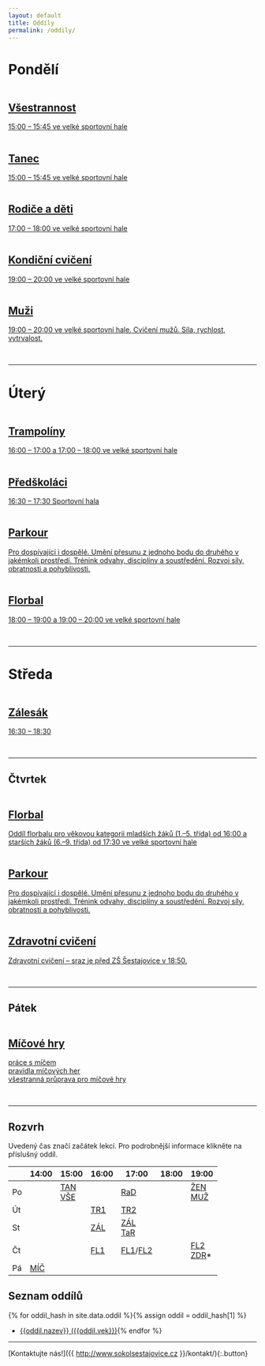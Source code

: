 ```yaml
---
layout: default
title: Oddíly
permalink: /oddily/
---
```


# Pondělí

<section class="tiles" id="oddily">
  <article class="style1">
    <span class="image">
      <img src="{{relative}}/images/pic01.jpg" alt="" />
    </span>
    <a href="{{ relative }}{{site.data.oddil.vsestrannost.dlouhe-url}}/">
      <h2>Všestrannost</h2>
      <div class="content">
        <p>15:00 – 15:45 ve velké sportovní hale</p>
      </div>
    </a>
  </article>
  <article class="style5">
    <span class="image">
      <img src="{{relative}}/images/pic17.jpg" alt="" />
    </span>
    <a href="{{ relative }}{{site.data.oddil.tanec.dlouhe-url}}/">
      <h2>Tanec</h2>
      <div class="content">
        <p>15:00 – 15:45 ve velké sportovní hale</p>
      </div>
    </a>
  </article>
  <article class="style6">
    <span class="image">
      <img src="{{relative}}/images/pic11.jpg" alt="" />
    </span>
    <a href="{{ relative }}{{site.data.oddil.rd.dlouhe-url}}">
      <h2>Rodiče a děti</h2>
      <div class="content">
        <p>17:00 – 18:00 ve velké sportovní hale</p>
      </div>
    </a>
  </article>
  <article class="style6">
    <span class="image">
      <img src="{{relative}}/images/pic06.jpg" alt="" />
    </span>
    <a href="{{ relative }}{{site.data.oddil.zeny.dlouhe-url}}/">
      <h2>Kondiční cvičení</h2>
      <div class="content">
        <p>19:00 – 20:00 ve velké sportovní hale</p>
      </div>
    </a>
  </article>
  <article class="style2">
    <span class="image">
      <img src="{{relative}}/images/muzi.jpg" alt="" />
    </span>
    <a href="{{ relative }}{{site.data.oddil.muzi.dlouhe-url}}/">
      <h2>Muži</h2>
      <div class="content">
        <p>19:00 – 20:00 ve velké sportovní hale. Cvičení mužů. Síla, rychlost, vytrvalost.</p>
      </div>
    </a>
  </article>
</section>

<p><br /></p>

---

# Úterý

<section class="tiles" id="oddily">
  <article class="style4">
    <span class="image">
      <img src="{{relative}}/images/pic04.jpg" alt="" />
    </span>
    <a href="{{ relative }}{{site.data.oddil.trampoliny.dlouhe-url}}/">
      <h2>Trampolíny</h2>
      <div class="content">
        <p>16:00 – 17:00 a 17:00 – 18:00 ve velké sportovní hale</p>
      </div>
    </a>
  </article>
  <article class="style5">
    <span class="image">
      <img src="{{relative}}/images/predskolaci.png" alt="" />
    </span>
    <a href="{{ relative }}{{site.data.oddil.predskolaci.dlouhe-url}}/">
      <h2>Předškoláci</h2>
      <div class="content">
        <p>16:30 – 17:30 Sportovní hala</p>
      </div>
    </a>
  </article>
  <article class="style1">
    <span class="image">
      <img src="{{relative}}/images/parkour.jpg" alt="" />
    </span>
    <a href="{{ relative }}{{site.data.oddil.parkour.dlouhe-url}}">
      <h2>Parkour</h2>
      <div class="content">
        <p>Pro dospívající i dospělé. Umění přesunu z jednoho bodu do druhého v jakémkoli prostředí. Trénink odvahy, disciplíny a soustředění. Rozvoj síly, obratnosti a pohyblivosti.</p>
      </div>
    </a>
  </article>
  <article class="style2">
    <span class="image">
      <img src="{{relative}}/images/logo-florbal.png" alt="" />
    </span>
    <a href="{{ relative }}{{site.data.oddil.florbal.dlouhe-url}}/">
      <h2>Florbal</h2>
      <div class="content">
        <p>18:00 – 19:00 a 19:00 – 20:00 ve velké sportovní hale</p>
      </div>
    </a>
  </article>
</section>

<p><br /></p>

---

# Středa

<section class="tiles" id="oddily">
  <article class="style3">
    <span class="image">
      <img src="{{relative}}/images/pic03.jpg" alt="" />
    </span>
    <a href="{{ relative }}{{site.data.oddil.zalesak.dlouhe-url}}/">
      <h2>Zálesák</h2>
      <div class="content">
        <p>16:30 – 18:30</p>
      </div>
    </a>
  </article>

<p><br /></p>

---

# Čtvrtek

<section class="tiles" id="oddily">
  <article class="style2">
    <span class="image">
      <img src="{{relative}}/images/logo-florbal.png" alt="" />
    </span>
    <a href="{{ relative }}{{site.data.oddil.florbal.dlouhe-url}}/">
      <h2>Florbal</h2>
      <div class="content">
        <p>Oddíl florbalu pro věkovou kategorii mladších žáků (1.–5. třída) od 16:00 a starších žáků (6.–9. třída) od 17:30 ve velké sportovní hale</p>
      </div>
    </a>
  </article>
  <article class="style1">
    <span class="image">
      <img src="{{relative}}/images/parkour.jpg" alt="" />
    </span>
    <a href="{{ relative }}{{site.data.oddil.parkour.dlouhe-url}}">
      <h2>Parkour</h2>
      <div class="content">
        <p>Pro dospívající i dospělé. Umění přesunu z jednoho bodu do druhého v jakémkoli prostředí. Trénink odvahy, disciplíny a soustředění. Rozvoj síly, obratnosti a pohyblivosti.</p>
      </div>
    </a>
  </article>
  <article class="style4">
    <span class="image">
      <img src="{{relative}}/images/pic16.jpg" alt="" />
    </span>
    <a href="{{ relative }}{{site.data.oddil.zdravotni.dlouhe-url}}/">
      <h2>Zdravotní cvičení</h2>
      <div class="content">
        <p>Zdravotní cvičení – sraz je před ZŠ Šestajovice v&nbsp;18:50.</p>
      </div>
    </a>
  </article>
</section>

<p><br /></p>

---

# Pátek

<section class="tiles" id="oddily">
  <article class="style2">
    <span class="image">
      <img src="{{relative}}/images/micovky.jpg" alt="" />
    </span>
    <a href="{{ relative }}{{site.data.oddil.micovky.dlouhe-url}}/">
      <h2>Míčové hry</h2>
      <div class="content">
        <p>práce s míčem<br />pravidla míčových her<br />všestranná průprava pro míčové hry</p>
      </div>
    </a>
  </article>
</section>

<p><br /></p>

---


# Rozvrh

Uvedený čas značí začátek lekcí. Pro podrobnější informace klikněte na příslušný oddíl.

|    | 14:00 |      15:00       | 16:00 |      17:00       | 18:00 |       19:00       |
|----|-------|------------------|-------|------------------|-------|-------------------|
| Po |       | [TAN]<br />[VŠE] |       | [RaD]            |       | [ŽEN]<br />[MUŽ]  |
| Út |       |                  | [TR1] | [TR2]            |       |                   |
| St |       |                  | [ZÁL] | [ZÁL]<br />[TaR] |       |                   |
| Čt |       |                  | [FL1] | [FL1]/[FL2]      |       | [FL2]<br />[ZDR]* |
| Pá | [MÍČ] |                  |       |                  |       |                   |

[TAN]: http://www.sokolsestajovice.cz/{{site.data.oddil.tanec.dlouhe-url}} "Tanec"
[VŠE]: http://www.sokolsestajovice.cz/{{site.data.oddil.vsestrannost.dlouhe-url}} "Všestrannost"
[RaD]: http://www.sokolsestajovice.cz/{{site.data.oddil.rd.dlouhe-url}} "Rodiče a děti"
[ŽEN]: http://www.sokolsestajovice.cz/{{site.data.oddil.zeny.dlouhe-url}} "Ženy"
[ZÁL]: http://www.sokolsestajovice.cz/{{site.data.oddil.zalesak.dlouhe-url}} "Zálesák"
[TR1]: http://www.sokolsestajovice.cz/{{site.data.oddil.trampoliny.dlouhe-url}} "Trampolíny – mladší"
[TR2]: http://www.sokolsestajovice.cz/{{site.data.oddil.trampoliny.dlouhe-url}} "Trampolíny – starší"
[FL1]: http://www.sokolsestajovice.cz/{{site.data.oddil.florbal.dlouhe-url}} "Florbal – mladší žáci"
[FL2]: http://www.sokolsestajovice.cz/{{site.data.oddil.florbal.dlouhe-url}} "Florbal – starší žáci"
[ZDR]: http://www.sokolsestajovice.cz/{{site.data.oddil.zdravotni.dlouhe-url}} "Zdravotní cvičení"
[TaR]: http://www.sokolsestajovice.cz/{{site.data.oddil.tanecky.dlouhe-url}} "Tanečky a rytmika"
[MÍČ]: http://www.sokolsestajovice.cz/{{site.data.oddil.micovky.dlouhe-url}} "Míčové hry"
[PK1]: http://www.sokolsestajovice.cz/{{site.data.oddil.parkour.dlouhe-url}} "Parkour – mladší"
[PK2]: http://www.sokolsestajovice.cz/{{site.data.oddil.parkour.dlouhe-url}} "Parkour – starší"
[MUŽ]: http://www.sokolsestajovice.cz/{{site.data.oddil.muzi.dlouhe-url}} "Oddíl mužů"


## Seznam oddílů

{% for oddil_hash in site.data.oddil %}{% assign oddil = oddil_hash[1] %}
* [{{oddil.nazev}} ({{oddil.vek}})]({{oddil.dlouhe-url}}){% endfor %}

---

[Kontaktujte nás!]({{ http://www.sokolsestajovice.cz }}/kontakt/){:.button}





